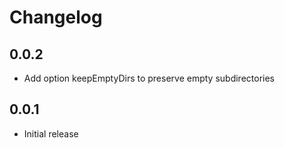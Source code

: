 # Changelog

## 0.0.2
- Add option keepEmptyDirs to preserve empty subdirectories

## 0.0.1
- Initial release
